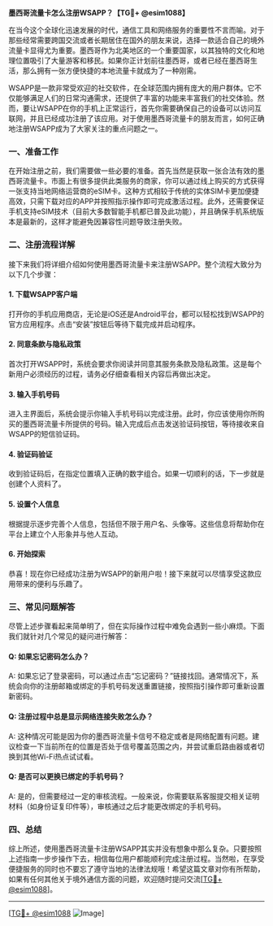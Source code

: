 **墨西哥流量卡怎么注册WSAPP？【TG💪+ @esim1088】**

在当今这个全球化迅速发展的时代，通信工具和网络服务的重要性不言而喻。对于那些经常需要跨国交流或者长期居住在国外的朋友来说，选择一款适合自己的境外流量卡显得尤为重要。墨西哥作为北美地区的一个重要国家，以其独特的文化和地理位置吸引了大量游客和移民。如果你正计划前往墨西哥，或者已经在墨西哥生活，那么拥有一张方便快捷的本地流量卡就成为了一种刚需。

WSAPP是一款非常受欢迎的社交软件，在全球范围内拥有庞大的用户群体。它不仅能够满足人们的日常沟通需求，还提供了丰富的功能来丰富我们的社交体验。然而，要让WSAPP在你的手机上正常运行，首先你需要确保自己的设备可以访问互联网，并且已经成功注册了该应用。对于使用墨西哥流量卡的朋友而言，如何正确地注册WSAPP成为了大家关注的重点问题之一。

### **一、准备工作**
在开始注册之前，我们需要做一些必要的准备。首先当然是获取一张合法有效的墨西哥流量卡。市面上有很多提供此类服务的商家，你可以通过线上购买的方式获得一张支持当地网络运营商的eSIM卡。这种方式相较于传统的实体SIM卡更加便捷高效，只需下载对应的APP并按照指示操作即可完成激活过程。此外，还需要保证手机支持eSIM技术（目前大多数智能手机都已普及此功能），并且确保手机系统版本是最新的，这样才能避免因兼容性问题导致注册失败。

### **二、注册流程详解**
接下来我们将详细介绍如何使用墨西哥流量卡来注册WSAPP。整个流程大致分为以下几个步骤：

#### **1. 下载WSAPP客户端**
打开你的手机应用商店，无论是iOS还是Android平台，都可以轻松找到WSAPP的官方应用程序。点击“安装”按钮后等待下载完成并启动程序。

#### **2. 同意条款与隐私政策**
首次打开WSAPP时，系统会要求你阅读并同意其服务条款及隐私政策。这是每个新用户必须经历的过程，请务必仔细查看相关内容后再做出决定。

#### **3. 输入手机号码**
进入主界面后，系统会提示你输入手机号码以完成注册。此时，你应该使用你所购买的墨西哥流量卡所提供的号码。输入完成后点击发送验证码按钮，等待接收来自WSAPP的短信验证码。

#### **4. 验证码验证**
收到验证码后，在指定位置填入正确的数字组合。如果一切顺利的话，下一步就是创建个人资料了。

#### **5. 设置个人信息**
根据提示逐步完善个人信息，包括但不限于用户名、头像等。这些信息将帮助你在平台上建立个人形象并与他人互动。

#### **6. 开始探索**
恭喜！现在你已经成功注册为WSAPP的新用户啦！接下来就可以尽情享受这款应用带来的便利与乐趣了。

### **三、常见问题解答**
尽管上述步骤看起来简单明了，但在实际操作过程中难免会遇到一些小麻烦。下面我们就针对几个常见的疑问进行解答：

#### **Q: 如果忘记密码怎么办？**
A: 如果忘记了登录密码，可以通过点击“忘记密码？”链接找回。通常情况下，系统会向你的注册邮箱或绑定的手机号码发送重置链接，按照指引操作即可重新设置新密码。

#### **Q: 注册过程中总是显示网络连接失败怎么办？**
A: 这种情况可能是因为你的墨西哥流量卡信号不稳定或者是网络配置有问题。建议检查一下当前所在的位置是否处于信号覆盖范围之内，并尝试重启路由器或者切换到其他Wi-Fi热点试试看。

#### **Q: 是否可以更换已绑定的手机号码？**
A: 是的，但需要经过一定的审核流程。一般来说，你需要联系客服提交相关证明材料（如身份证复印件等），审核通过之后才能更改绑定的手机号码。

### **四、总结**
综上所述，使用墨西哥流量卡注册WSAPP其实并没有想象中那么复杂。只要按照上述指南一步步操作下去，相信每位用户都能顺利完成注册过程。当然啦，在享受便捷服务的同时也不要忘了遵守当地的法律法规哦！希望这篇文章对你有所帮助，如果有任何其他关于境外通信方面的问题，欢迎随时提问交流[[TG💪+ @esim1088](https://t.me/s/esim1088)]。

---

[[TG💪+ @esim1088](https://t.me/s/esim1088) ![Image](https://i.postimg.cc/4NQfJmqS/Snipaste-2025-05-13-00-14-12.png)]